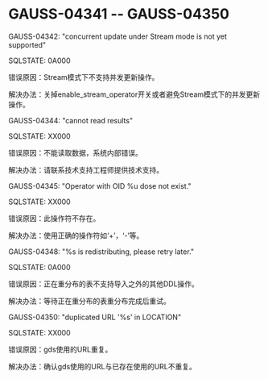 # GAUSS-04341 -- GAUSS-04350<a name="ZH-CN_TOPIC_0302072903"></a>

GAUSS-04342: "concurrent update under Stream mode is not yet supported"

SQLSTATE: 0A000

错误原因：Stream模式下不支持并发更新操作。

解决办法：关掉enable\_stream\_operator开关或者避免Stream模式下的并发更新操作。

GAUSS-04344: "cannot read results"

SQLSTATE: XX000

错误原因：不能读取数据，系统内部错误。

解决办法：请联系技术支持工程师提供技术支持。

GAUSS-04345: "Operator with OID %u dose not exist."

SQLSTATE: XX000

错误原因：此操作符不存在。

解决办法：使用正确的操作符如‘+’，‘-’等。

GAUSS-04348: "%s is redistributing, please retry later."

SQLSTATE: 0A000

错误原因：正在重分布的表不支持导入之外的其他DDL操作。

解决办法：等待正在重分布的表重分布完成后重试。

GAUSS-04350: "duplicated URL '%s' in LOCATION"

SQLSTATE: XX000

错误原因：gds使用的URL重复。

解决办法：确认gds使用的URL与已存在使用的URL不重复。
